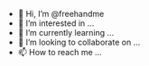 - 👋 Hi, I’m @freehandme
- 👀 I’m interested in ...
- 🌱 I’m currently learning ...
- 💞️ I’m looking to collaborate on ...
- 📫 How to reach me ...

<!---
freehandme/freehandme is a ✨ special ✨ repository because its `README.md` (this file) appears on your GitHub profile.
You can click the Preview link to take a look at your changes.
--->
